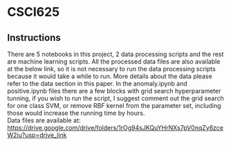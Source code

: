 # CSCI625
## Instructions
There are 5 notebooks in this project, 2 data processing scripts and the rest are machine learning scripts. 
All the processed data files are also available at the below link, so it is not necessary to run the data processing scripts because it would take a while to run. More details about the data please refer to the data section in this paper.
In the anomaly.ipynb and positive.ipynb files there are a few blocks with grid search hyperparameter tunning, if you wish to run the script, I suggest comment out the grid search for one class SVM, or remove RBF kernel from the parameter set, including those would increase the running time by hours. 
<br>
Data files are available at: https://drive.google.com/drive/folders/1rOg94sJKQuYHrNXs7pV0nqZy6zceW2iu?usp=drive_link
